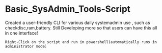 # Basic_SysAdmin_Tools-Script
Created a user-friendly CLI for various daily systemadmin use , such as checkdisc,ram,battery. Still Developing more so that users can have this all in one interface!

```
Right-Click on the script and run in powershell(automatically runs in administrator mode)

```

